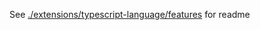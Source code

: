 
See [./extensions/typescript-language/features](./extensions/typescript-language/features) for readme